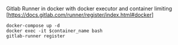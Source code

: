 Gitlab Runner in docker with docker executor and container limiting
[https://docs.gitlab.com/runner/register/index.html#docker]

```
docker-compose up -d
docker exec -it $container_name bash
gitlab-runner register
```
